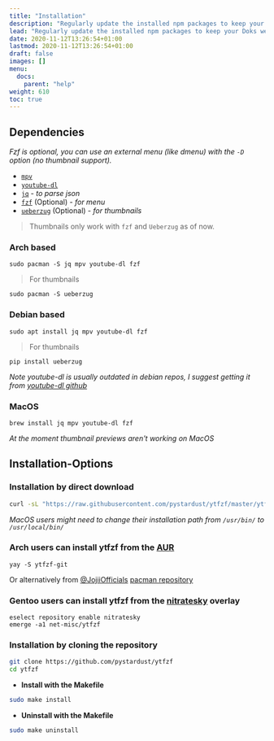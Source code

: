 ```yaml
---
title: "Installation"
description: "Regularly update the installed npm packages to keep your Doks website stable, usable, and secure."
lead: "Regularly update the installed npm packages to keep your Doks website stable, usable, and secure."
date: 2020-11-12T13:26:54+01:00
lastmod: 2020-11-12T13:26:54+01:00
draft: false
images: []
menu: 
  docs:
    parent: "help"
weight: 610
toc: true
---
```


## Dependencies

_Fzf is optional, you can use an external menu (like dmenu) with the `-D` option (no thumbnail support)._

* [`mpv`](https://github.com/mpv-player/mpv)
* [`youtube-dl`](https://github.com/ytdl-org/youtube-dl)
* [`jq`](https://github.com/stedolan/jq) - _to parse json_
* [`fzf`](https://github.com/junegunn/fzf) (Optional) - _for menu_
* [`ueberzug`](https://github.com/seebye/ueberzug) (Optional) - _for thumbnails_

> Thumbnails only work with `fzf` and `Ueberzug` as of now.

### Arch based

`sudo pacman -S jq mpv youtube-dl fzf`

> For thumbnails

`sudo pacman -S ueberzug`

### Debian based

`sudo apt install jq mpv youtube-dl fzf`

> For thumbnails

`pip install ueberzug`

_Note youtube-dl is usually outdated in debian repos, I suggest getting it from  [youtube-dl github](https://github.com/ytdl-org/youtube-dl)_

### MacOS

`brew install jq mpv youtube-dl fzf`

_At the moment thumbnail previews aren't working on MacOS_


## Installation-Options


### Installation by direct download

```sh
curl -sL "https://raw.githubusercontent.com/pystardust/ytfzf/master/ytfzf" | sudo tee /usr/bin/ytfzf >/dev/null && sudo chmod 755 /usr/bin/ytfzf
```

_MacOS users might need to change their installation path from  `/usr/bin/` to `/usr/local/bin/`_

### Arch users can install ytfzf from the [AUR](https://aur.archlinux.org/packages/ytfzf-git/)

`yay -S ytfzf-git`

Or alternatively from [@JojiiOfficials](https://github.com/JojiiOfficial) [pacman repository](https://repo.jojii.de)

### Gentoo users can install ytfzf from the [nitratesky](https://github.com/VTimofeenko/nitratesky) overlay

```
eselect repository enable nitratesky
emerge -a1 net-misc/ytfzf
```

### Installation by cloning the repository

```sh
git clone https://github.com/pystardust/ytfzf
cd ytfzf
```

+ **Install with the Makefile**

```sh
sudo make install
```

+ **Uninstall with the Makefile**

```sh
sudo make uninstall
```

